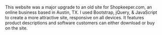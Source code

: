 This website was a major upgrade to an old site for Shopkeeper.com, an online business based in Austin, TX. I used Bootstrap, jQuery, & JavaScript to create a more attractive site, responsive on all devices. It features product descriptions and software customers can either download or buy on the site. 